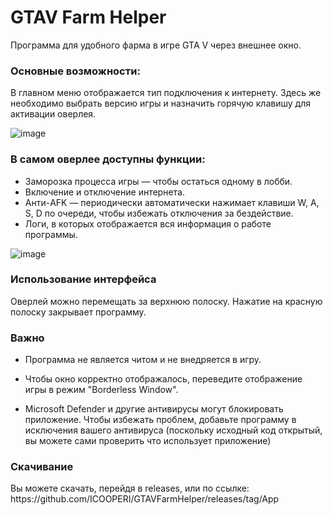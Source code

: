 # GTAV Farm Helper
Программа для удобного фарма в игре GTA V через внешнее окно.
<h3 align="left">Основные возможности:</h3>
В главном меню отображается тип подключения к интернету. Здесь же необходимо выбрать версию игры и назначить горячую клавишу для активации оверлея.

![image](https://github.com/user-attachments/assets/dad5bb5e-3dda-4c90-81f0-1363d277b9d9)

<h3 align="left">В самом оверлее доступны функции:</h3>

- Заморозка процесса игры — чтобы остаться одному в лобби.
- Включение и отключение интернета.
- Анти-AFK — периодически автоматически нажимает клавиши W, A, S, D по очереди, чтобы избежать отключения за бездействие.
- Логи, в которых отображается вся информация о работе программы.

![image](https://github.com/user-attachments/assets/cd49f0e7-ca32-4fe2-82c3-91393a22b541)

<h3 align="left">Использование интерфейса</h3>
Оверлей можно перемещать за верхнюю полоску.
Нажатие на красную полоску закрывает программу.

<h3 align="left">Важно</h3>

- Программа не является читом и не внедряется в игру.

- Чтобы окно корректно отображалось, переведите отображение игры в режим "Borderless Window".

- Microsoft Defender и другие антивирусы могут блокировать приложение. Чтобы избежать проблем, добавьте программу в исключения вашего антивируса (поскольку исходный код открытый, вы можете сами проверить что использует приложение)

<h3 align="left">Скачивание</h3>
Вы можете скачать, перейдя в releases, или по ссылке: https://github.com/ICOOPERI/GTAVFarmHelper/releases/tag/App
